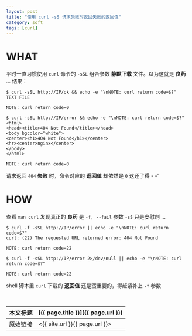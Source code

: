 ```yaml
---
layout: post
title: "使用 curl -sS 请求失败时返回失败的返回值"
category: soft
tags: [curl]
---
```


# WHAT

平时一直习惯使用 `curl` 命令的 `-sSL` 组合参数 **静默下载** 文件。以为这就是 **良药** ... 结果：

    $ curl -sSL http://IP/ok && echo -e "\nNOTE: curl return code=$?"
    TEXT FILE

    NOTE: curl return code=0

    $ curl -sSL http://IP/error && echo -e "\nNOTE: curl return code=$?"
    <html>
    <head><title>404 Not Found</title></head>
    <body bgcolor="white">
    <center><h1>404 Not Found</h1></center>
    <hr><center>nginx</center>
    </body>
    </html>

    NOTE: curl return code=0

请求返回 `404` **失败** 时，命令对应的 **返回值** 却依然是 `0` 这还了得 - -'

# HOW

查看 `man curl` 发现真正的 **良药** 是 `-f, --fail` 参数 `-sS` 只是安慰剂 ...

    $ curl -f -sSL http://IP/error || echo -e "\nNOTE: curl return code=$?"
    curl: (22) The requested URL returned error: 404 Not Found

    NOTE: curl return code=22

    $ curl -f -sSL http://IP/error 2>/dev/null || echo -e "\nNOTE: curl return code=$?"

    NOTE: curl return code=22

shell 脚本里 `curl` 下载的 **返回值** 还是蛮重要的，得赶紧补上 `-f` 参数

<br/>

本文标题 | [{{ page.title }}]({{ page.url }})
-------- |:--------
原始链接 | <{{ site.url }}{{ page.url }}>
